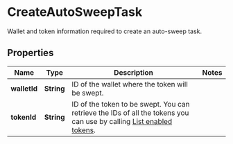 

# CreateAutoSweepTask

Wallet and token information required to create an auto-sweep task.

## Properties

| Name | Type | Description | Notes |
|------------ | ------------- | ------------- | -------------|
|**walletId** | **String** | ID of the wallet where the token will be swept. |  |
|**tokenId** | **String** | ID of the token to be swept. You can retrieve the IDs of all the tokens you can use by calling [List enabled tokens](https://www.cobo.com/developers/v2/api-references/wallets/list-enabled-tokens). |  |



